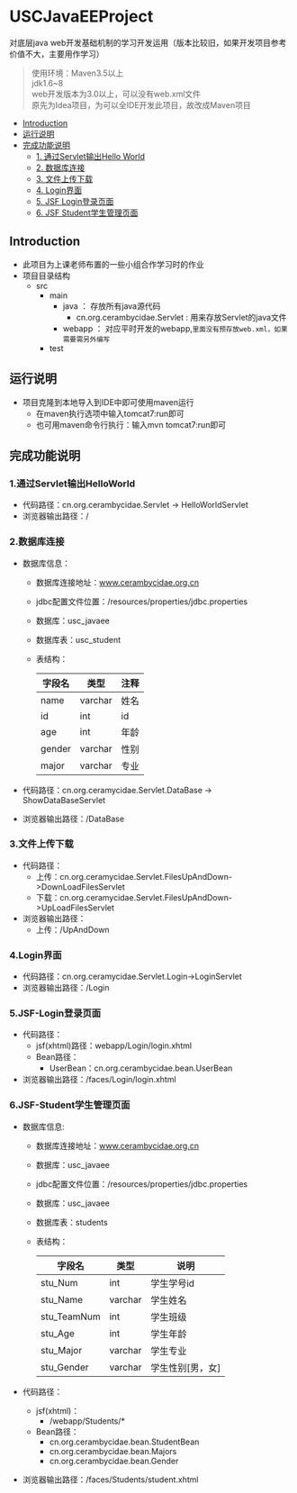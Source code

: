 # USCJavaEEProject
对底层java web开发基础机制的学习开发运用（版本比较旧，如果开发项目参考价值不大，主要用作学习）
> 使用环境：Maven3.5以上  
> jdk1.6~8  
> web开发版本为3.0以上，可以没有web.xml文件  
> 原先为Idea项目，为可以全IDE开发此项目，故改成Maven项目  

* [Introduction](#Introduction)  
* [运行说明](#运行说明)
* [完成功能说明](#完成功能说明)
  * [1. 通过Servlet输出Hello World](##1.通过Servlet输出HelloWorld)
  * [2. 数据库连接](##2.数据库连接)
  * [3. 文件上传下载](##3.文件上传下载)
  * [4. Login界面](##4.Login界面)
  * [5. JSF Login登录页面](##5.JSF-Login登录页面)
  * [6. JSF Student学生管理页面](##6.JSF-Student学生管理页面)

## Introduction
 
- 此项目为上课老师布置的一些小组合作学习时的作业
- 项目目录结构
  - src
    - main
      - java ： 存放所有java源代码
        - cn.org.cerambycidae.Servlet : 用来存放Servlet的java文件
      - webapp ： 对应平时开发的webapp,`里面没有预存放web.xml，如果需要需另外编写`
    - test
## 运行说明
- 项目克隆到本地导入到IDE中即可使用maven运行
  - 在maven执行选项中输入tomcat7:run即可
  - 也可用maven命令行执行：输入mvn tomcat7:run即可
## 完成功能说明  

### 1.通过Servlet输出HelloWorld

- 代码路径：cn.org.cerambycidae.Servlet -> HelloWorldServlet
- 浏览器输出路径：/

### 2.数据库连接  

- 数据库信息：
    - 数据库连接地址：www.cerambycidae.org.cn

    - jdbc配置文件位置：/resources/properties/jdbc.properties

    - 数据库：usc_javaee

    - 数据库表：usc_student

    - 表结构： 

        | 字段名 | 类型    | 注释 |
        | ------ | ------- | ---- |
        | name   | varchar | 姓名 |
        | id     | int     | id   |
        | age    | int     | 年龄 |
        | gender | varchar | 性别 |
        | major  | varchar | 专业 |

- 代码路径：cn.org.ceramycidae.Servlet.DataBase -> ShowDataBaseServlet

- 浏览器输出路径：/DataBase

### 3.文件上传下载

- 代码路径：
    - 上传：cn.org.ceramycidae.Servlet.FilesUpAndDown->DownLoadFilesServlet
    - 下载：cn.org.ceramycidae.Servlet.FilesUpAndDown->UpLoadFilesServlet
- 浏览器输出路径：
    - 上传：/UpAndDown

### 4.Login界面 

- 代码路径：cn.org.ceramycidae.Servlet.Login->LoginServlet
- 浏览器输出路径：/Login

### 5.JSF-Login登录页面

- 代码路径：
    - jsf(xhtml)路径：webapp/Login/login.xhtml
    - Bean路径：
        - UserBean：cn.org.cerambycidae.bean.UserBean
- 浏览器输出路径：/faces/Login/login.xhtml

### 6.JSF-Student学生管理页面

- 数据库信息:

    - 数据库连接地址：www.cerambycidae.org.cn

    - 数据库：usc_javaee

    - jdbc配置文件位置：/resources/properties/jdbc.properties

    - 数据库：usc_javaee

    - 数据库表：students

    - 表结构：

        | 字段名      | 类型    | 说明             |
        | ----------- | ------- | ---------------- |
        | stu_Num     | int     | 学生学号id       |
        | stu_Name    | varchar | 学生姓名         |
        | stu_TeamNum | int     | 学生班级         |
        | stu_Age     | int     | 学生年龄         |
        | stu_Major   | varchar | 学生专业         |
        | stu_Gender  | varchar | 学生性别[男，女] |

- 代码路径：

    - jsf(xhtml)：
        - /webapp/Students/*
    - Bean路径：
        - cn.org.cerambycidae.bean.StudentBean
        - cn.org.cerambycidae.bean.Majors
        - cn.org.cerambycidae.bean.Gender

- 浏览器输出路径：/faces/Students/student.xhtml
